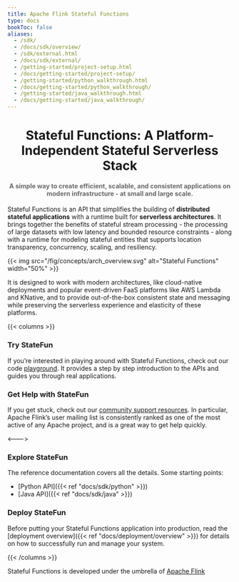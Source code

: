 ```yaml
---
title: Apache Flink Stateful Functions 
type: docs
bookToc: false
aliases:
  - /sdk/
  - /docs/sdk/overview/
  - /sdk/external.html
  - /docs/sdk/external/
  - /getting-started/project-setup.html
  - /docs/getting-started/project-setup/
  - /getting-started/python_walkthrough.html
  - /docs/getting-started/python_walkthrough/
  - /getting-started/java_walkthrough.html
  - /docs/getting-started/java_walkthrough/
---
```

<!--
Licensed to the Apache Software Foundation (ASF) under one
or more contributor license agreements.  See the NOTICE file
distributed with this work for additional information
regarding copyright ownership.  The ASF licenses this file
to you under the Apache License, Version 2.0 (the
"License"); you may not use this file except in compliance
with the License.  You may obtain a copy of the License at

  http://www.apache.org/licenses/LICENSE-2.0

Unless required by applicable law or agreed to in writing,
software distributed under the License is distributed on an
"AS IS" BASIS, WITHOUT WARRANTIES OR CONDITIONS OF ANY
KIND, either express or implied.  See the License for the
specific language governing permissions and limitations
under the License.
-->

<div style="text-align: center">
  <h1>
    Stateful Functions: A Platform-Independent Stateful Serverless Stack
  </h1>

  <h4 style="color: #696969">A simple way to create efficient, scalable, and consistent applications on modern infrastructure - at small and large scale.</h4>
</div>

Stateful Functions is an API that simplifies the building of **distributed stateful applications** with a runtime built for **serverless architectures**. It brings together the benefits of stateful stream processing - the processing of large datasets with low latency and bounded resource constraints - along with a runtime for modeling stateful entities that supports location transparency, concurrency, scaling, and resiliency.

{{< img src="/fig/concepts/arch_overview.svg" alt="Stateful Functions" width="50%" >}}

It is designed to work with modern architectures, like cloud-native deployments and popular event-driven FaaS platforms like AWS Lambda and KNative, and to provide out-of-the-box consistent state and messaging while preserving the serverless experience and elasticity of these platforms.

{{< columns >}}

### Try StateFun

If you’re interested in playing around with Stateful Functions, check out our code [playground](https://github.com/apache/flink-statefun-playground/tree/release-3.0).
It provides a step by step introduction to the APIs and guides you through real applications.

### Get Help with StateFun

If you get stuck, check out our [community support resources](https://flink.apache.org/community.html). In particular, Apache Flink’s user mailing list is consistently ranked as one of the most active of any Apache project, and is a great way to get help quickly.

<--->

### Explore StateFun

The reference documentation covers all the details. Some starting points:

* [Python API]({{< ref "docs/sdk/python" >}})
* [Java API]({{< ref "docs/sdk/java" >}})

### Deploy StateFun

Before putting your Stateful Functions application into production, read the [deployment overview]({{< ref "docs/deployment/overview" >}}) for details on how to successfully run and manage your system.

{{< /columns >}}

Stateful Functions is developed under the umbrella of [Apache Flink](flink.apache.org)

